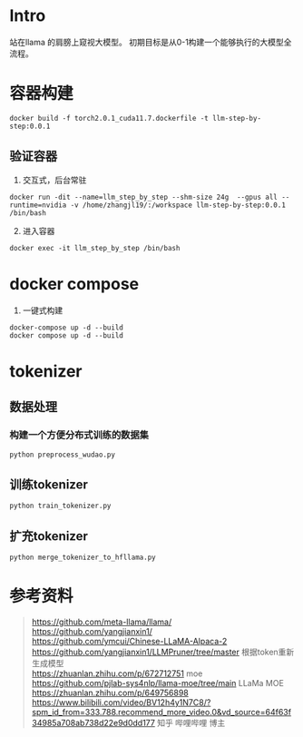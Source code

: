 # Intro
站在llama 的肩膀上窥视大模型。
初期目标是从0-1构建一个能够执行的大模型全流程。

# 容器构建  
```
docker build -f torch2.0.1_cuda11.7.dockerfile -t llm-step-by-step:0.0.1
```

## 验证容器
1. 交互式，后台常驻  
```
docker run -dit --name=llm_step_by_step --shm-size 24g  --gpus all --runtime=nvidia -v /home/zhangjl19/:/workspace llm-step-by-step:0.0.1 /bin/bash
```

2. 进入容器  
```
docker exec -it llm_step_by_step /bin/bash
```

# docker compose
1. 一键式构建
```
docker-compose up -d --build
docker compose up -d --build
```

# tokenizer  
## 数据处理  
### 构建一个方便分布式训练的数据集
```
python preprocess_wudao.py 
```

## 训练tokenizer
```
python train_tokenizer.py
```

## 扩充tokenizer  
```
python merge_tokenizer_to_hfllama.py
```

# 参考资料
> https://github.com/meta-llama/llama/  
> https://github.com/yangjianxin1/  
> https://github.com/ymcui/Chinese-LLaMA-Alpaca-2  
> https://github.com/yangjianxin1/LLMPruner/tree/master 根据token重新生成模型  
> https://zhuanlan.zhihu.com/p/672712751 moe
> https://github.com/pjlab-sys4nlp/llama-moe/tree/main LLaMa MOE
> https://zhuanlan.zhihu.com/p/649756898 
> https://www.bilibili.com/video/BV12h4y1N7C8/?spm_id_from=333.788.recommend_more_video.0&vd_source=64f63f34985a708ab738d22e9d0dd177 知乎 哔哩哔哩 博主